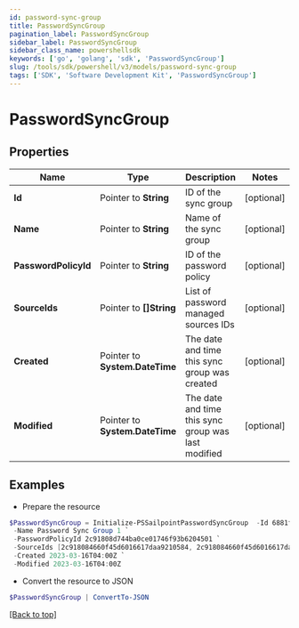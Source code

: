 ```yaml
---
id: password-sync-group
title: PasswordSyncGroup
pagination_label: PasswordSyncGroup
sidebar_label: PasswordSyncGroup
sidebar_class_name: powershellsdk
keywords: ['go', 'golang', 'sdk', 'PasswordSyncGroup'] 
slug: /tools/sdk/powershell/v3/models/password-sync-group
tags: ['SDK', 'Software Development Kit', 'PasswordSyncGroup']
---
```



# PasswordSyncGroup

## Properties

Name | Type | Description | Notes
------------ | ------------- | ------------- | -------------
**Id** |  Pointer to **String** | ID of the sync group | [optional] 
**Name** |  Pointer to **String** | Name of the sync group | [optional] 
**PasswordPolicyId** |  Pointer to **String** | ID of the password policy | [optional] 
**SourceIds** |  Pointer to **[]String** | List of password managed sources IDs | [optional] 
**Created** |  Pointer to **System.DateTime** | The date and time this sync group was created | [optional] 
**Modified** |  Pointer to **System.DateTime** | The date and time this sync group was last modified | [optional] 

## Examples

- Prepare the resource
```powershell
$PasswordSyncGroup = Initialize-PSSailpointPasswordSyncGroup  -Id 6881f631-3bd5-4213-9c75-8e05cc3e35dd `
 -Name Password Sync Group 1 `
 -PasswordPolicyId 2c91808d744ba0ce01746f93b6204501 `
 -SourceIds [2c918084660f45d6016617daa9210584, 2c918084660f45d6016617daa9210500] `
 -Created 2023-03-16T04:00Z `
 -Modified 2023-03-16T04:00Z
```

- Convert the resource to JSON
```powershell
$PasswordSyncGroup | ConvertTo-JSON
```


[[Back to top]](#) 

